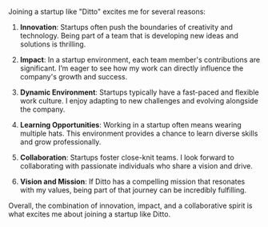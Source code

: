 Joining a startup like "Ditto" excites me for several reasons:

1. **Innovation**: Startups often push the boundaries of creativity and technology. Being part of a team that is developing new ideas and solutions is thrilling.

2. **Impact**: In a startup environment, each team member's contributions are significant. I’m eager to see how my work can directly influence the company's growth and success.

3. **Dynamic Environment**: Startups typically have a fast-paced and flexible work culture. I enjoy adapting to new challenges and evolving alongside the company.

4. **Learning Opportunities**: Working in a startup often means wearing multiple hats. This environment provides a chance to learn diverse skills and grow professionally.

5. **Collaboration**: Startups foster close-knit teams. I look forward to collaborating with passionate individuals who share a vision and drive.

6. **Vision and Mission**: If Ditto has a compelling mission that resonates with my values, being part of that journey can be incredibly fulfilling.

Overall, the combination of innovation, impact, and a collaborative spirit is what excites me about joining a startup like Ditto.